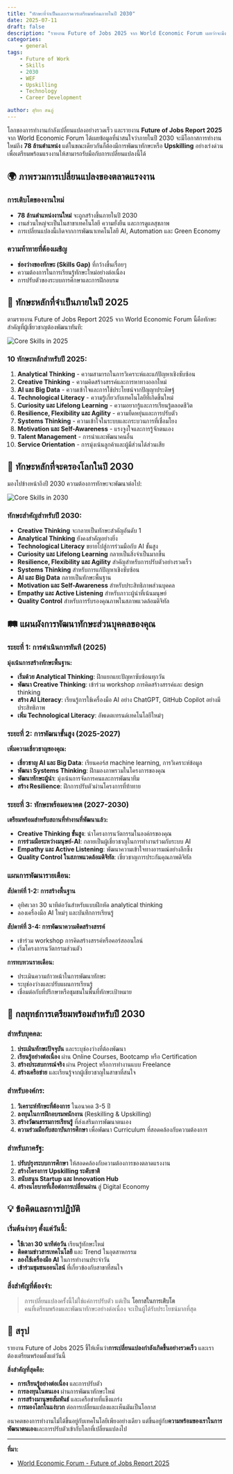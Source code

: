 ```yaml
---
title: "ทักษะที่จำเป็นและเราควรเตรียมพร้อมภายในปี 2030"
date: 2025-07-11
draft: false
description: "รายงาน Future of Jobs 2025 จาก World Economic Forum เผยว่าจะมีงานใหม่ 78 ล้านตำแหน่งภายในปี 2030 แต่ต้องมีการ Upskilling อย่างเร่งด่วนเพื่อเตรียมพร้อมแรงงาน"
categories: 
    - general
tags:
    - Future of Work
    - Skills
    - 2030
    - WEF
    - Upskilling
    - Technology
    - Career Development

author: สุริยา สนภู่
---
```


โลกของการทำงานกำลังเปลี่ยนแปลงอย่างรวดเร็ว และรายงาน **Future of Jobs Report 2025** จาก World Economic Forum ได้เผยข้อมูลที่น่าสนใจว่าภายในปี 2030 จะมีโอกาสการทำงานใหม่ถึง **78 ล้านตำแหน่ง** แต่ในขณะเดียวกันก็ต้องมีการพัฒนาทักษะหรือ **Upskilling** อย่างเร่งด่วนเพื่อเตรียมพร้อมแรงงานให้สามารถรับมือกับการเปลี่ยนแปลงนี้ได้

## 🌍 ภาพรวมการเปลี่ยนแปลงของตลาดแรงงาน

### การเติบโตของงานใหม่
- **78 ล้านตำแหน่งงานใหม่** จะถูกสร้างขึ้นภายในปี 2030
- งานส่วนใหญ่จะเป็นในสาขาเทคโนโลยี ความยั่งยืน และการดูแลสุขภาพ
- การเปลี่ยนแปลงนี้เกิดจากการพัฒนาเทคโนโลยี AI, Automation และ Green Economy

### ความท้าทายที่ต้องเผชิญ
- **ช่องว่างของทักษะ (Skills Gap)** ที่กว้างขึ้นเรื่อยๆ
- ความต้องการในการเรียนรู้ทักษะใหม่อย่างต่อเนื่อง
- การปรับตัวของระบบการศึกษาและการฝึกอบรม

## 🎯 ทักษะหลักที่จำเป็นภายในปี 2025

ตามรายงาน Future of Jobs Report 2025 จาก World Economic Forum นี้คือทักษะสำคัญที่ผู้เชี่ยวชาญต้องพัฒนาทันที:

![Core Skills in 2025](https://reports.weforum.org/docs/WEF_FOJ25_Core_Skills_in_2025.png)

### 10 ทักษะหลักสำหรับปี 2025:
1. **Analytical Thinking** - ความสามารถในการวิเคราะห์และแก้ปัญหาเชิงซับซ้อน
2. **Creative Thinking** - ความคิดสร้างสรรค์และการหาทางออกใหม่
3. **AI และ Big Data** - ความเข้าใจและการใช้ประโยชน์จากปัญญาประดิษฐ์
4. **Technological Literacy** - ความรู้เกี่ยวกับเทคโนโลยีที่เกิดขึ้นใหม่
5. **Curiosity และ Lifelong Learning** - ความอยากรู้และการเรียนรู้ตลอดชีวิต
6. **Resilience, Flexibility และ Agility** - ความยืดหยุ่นและการปรับตัว
7. **Systems Thinking** - ความเข้าใจในระบบและกระบวนการที่เชื่อมโยง
8. **Motivation และ Self-Awareness** - แรงจูงใจและการรู้จักตนเอง
9. **Talent Management** - การนำและพัฒนาคนอื่น
10. **Service Orientation** - การมุ่งเน้นลูกค้าและผู้มีส่วนได้ส่วนเสีย

## 🚀 ทักษะหลักที่จะครองโลกในปี 2030

มองไปข้างหน้าถึงปี 2030 ความต้องการทักษะจะพัฒนาต่อไป:

![Core Skills in 2030](https://reports.weforum.org/docs/WEF_FOJ25_shareable_Core_Skills_in_2030.png)

### ทักษะสำคัญสำหรับปี 2030:
- **Creative Thinking** จะกลายเป็นทักษะสำคัญอันดับ 1
- **Analytical Thinking** ยังคงสำคัญอย่างยิ่ง
- **Technological Literacy** ขยายไปสู่การร่วมมือกับ AI ขั้นสูง
- **Curiosity และ Lifelong Learning** กลายเป็นสิ่งจำเป็นมากขึ้น
- **Resilience, Flexibility และ Agility** สำคัญสำหรับการปรับตัวอย่างรวดเร็ว
- **Systems Thinking** สำหรับการแก้ปัญหาเชิงซับซ้อน
- **AI และ Big Data** กลายเป็นทักษะพื้นฐาน
- **Motivation และ Self-Awareness** สำหรับประสิทธิภาพส่วนบุคคล
- **Empathy และ Active Listening** สำหรับภาวะผู้นำที่เน้นมนุษย์
- **Quality Control** สำหรับการรับรองคุณภาพในสภาพแวดล้อมดิจิทัล

## 🛤️ แผนผังการพัฒนาทักษะส่วนบุคคลของคุณ

### ระยะที่ 1: การดำเนินการทันที (2025)
**มุ่งเน้นการสร้างทักษะพื้นฐาน:**
- **เริ่มด้วย Analytical Thinking**: ฝึกแยกแยะปัญหาซับซ้อนทุกวัน
- **พัฒนา Creative Thinking**: เข้าร่วม workshop การคิดสร้างสรรค์และ design thinking
- **สร้าง AI Literacy**: เรียนรู้การใช้เครื่องมือ AI อย่าง ChatGPT, GitHub Copilot อย่างมีประสิทธิภาพ
- **เพิ่ม Technological Literacy**: อัพเดตเทรนด์เทคโนโลยีใหม่ๆ

### ระยะที่ 2: การพัฒนาขั้นสูง (2025-2027)
**เพิ่มความเชี่ยวชาญของคุณ:**
- **เชี่ยวชาญ AI และ Big Data**: เรียนคอร์ส machine learning, การวิเคราะห์ข้อมูล
- **พัฒนา Systems Thinking**: ฝึกมองภาพรวมในโครงการของคุณ
- **พัฒนาทักษะผู้นำ**: มุ่งเน้นการจัดการคนและการพัฒนาทีม
- **สร้าง Resilience**: ฝึกการปรับตัวผ่านโครงการที่ท้าทาย

### ระยะที่ 3: ทักษะพร้อมอนาคต (2027-2030)
**เตรียมพร้อมสำหรับสถานที่ทำงานที่พัฒนาแล้ว:**
- **Creative Thinking ขั้นสูง**: นำโครงการนวัตกรรมในองค์กรของคุณ
- **การร่วมมือระหว่างมนุษย์-AI**: กลายเป็นผู้เชี่ยวชาญในการทำงานร่วมกับระบบ AI
- **Empathy และ Active Listening**: พัฒนาความเข้าใจทางอารมณ์อย่างลึกซึ้ง
- **Quality Control ในสภาพแวดล้อมดิจิทัล**: เชี่ยวชาญการประกันคุณภาพดิจิทัล

### แผนการพัฒนารายเดือน:
**สัปดาห์ที่ 1-2: การสร้างพื้นฐาน**
- อุทิศเวลา 30 นาทีต่อวันสำหรับแบบฝึกหัด analytical thinking
- ลองเครื่องมือ AI ใหม่ๆ และบันทึกการเรียนรู้

**สัปดาห์ที่ 3-4: การพัฒนาความคิดสร้างสรรค์**
- เข้าร่วม workshop การคิดสร้างสรรค์หรือคอร์สออนไลน์
- เริ่มโครงการนวัตกรรมส่วนตัว

**การทบทวนรายเดือน:**
- ประเมินความก้าวหน้าในการพัฒนาทักษะ
- ระบุช่องว่างและปรับแผนการเรียนรู้
- เชื่อมต่อกับที่ปรึกษาหรือชุมชนในพื้นที่ทักษะเป้าหมาย

## 🚀 กลยุทธ์การเตรียมพร้อมสำหรับปี 2030

### สำหรับบุคคล:
1. **ประเมินทักษะปัจจุบัน** และระบุช่องว่างที่ต้องพัฒนา
2. **เรียนรู้อย่างต่อเนื่อง** ผ่าน Online Courses, Bootcamp หรือ Certification
3. **สร้างประสบการณ์จริง** ผ่าน Project หรือการทำงานแบบ Freelance
4. **สร้างเครือข่าย** และเรียนรู้จากผู้เชี่ยวชาญในสาขาที่สนใจ

### สำหรับองค์กร:
1. **วิเคราะห์ทักษะที่ต้องการ** ในอนาคต 3-5 ปี
2. **ลงทุนในการฝึกอบรมพนักงาน** (Reskilling & Upskilling)
3. **สร้างวัฒนธรรมการเรียนรู้** ที่ส่งเสริมการพัฒนาตนเอง
4. **ความร่วมมือกับสถาบันการศึกษา** เพื่อพัฒนา Curriculum ที่สอดคล้องกับความต้องการ

### สำหรับภาครัฐ:
1. **ปรับปรุงระบบการศึกษา** ให้สอดคล้องกับความต้องการของตลาดแรงงาน
2. **สร้างโครงการ Upskilling ระดับชาติ** 
3. **สนับสนุน Startup และ Innovation Hub** 
4. **สร้างนโยบายที่เอื้อต่อการเปลี่ยนผ่าน** สู่ Digital Economy

## 💡 ข้อคิดและการปฏิบัติ

### เริ่มต้นง่ายๆ ตั้งแต่วันนี้:
- **ใช้เวลา 30 นาทีต่อวัน** เรียนรู้ทักษะใหม่
- **ติดตามข่าวสารเทคโนโลยี** และ Trend ในอุตสาหกรรม
- **ลองใช้เครื่องมือ AI** ในการทำงานประจำวัน
- **เข้าร่วมชุมชนออนไลน์** ที่เกี่ยวข้องกับสาขาที่สนใจ

### สิ่งสำคัญที่ต้องจำ:
> การเปลี่ยนแปลงครั้งนี้ไม่ใช่แค่การปรับตัว แต่เป็น **โอกาสในการเติบโต**  
> คนที่เตรียมพร้อมและพัฒนาทักษะอย่างต่อเนื่อง จะเป็นผู้ได้รับประโยชน์มากที่สุด

## 🎯 สรุป

รายงาน Future of Jobs 2025 ชี้ให้เห็นว่า**การเปลี่ยนแปลงกำลังเกิดขึ้นอย่างรวดเร็ว** และเราต้องเตรียมพร้อมตั้งแต่วันนี้ 

**สิ่งสำคัญที่สุดคือ:**
- **การเรียนรู้อย่างต่อเนื่อง** และการปรับตัว
- **การลงทุนในตนเอง** ผ่านการพัฒนาทักษะใหม่
- **การสร้างมานุษยสัมพันธ์** และเครือข่ายที่แข็งแกร่ง
- **การมองโลกในแง่บวก** ต่อการเปลี่ยนแปลงและเห็นมันเป็นโอกาส

อนาคตของการทำงานไม่ได้ขึ้นอยู่กับเทคโนโลยีเพียงอย่างเดียว แต่ขึ้นอยู่กับ**ความพร้อมของเราในการพัฒนาตนเอง**และการปรับตัวเข้ากับโลกที่เปลี่ยนแปลงไป

---

**ที่มา:**
- [World Economic Forum - Future of Jobs Report 2025](https://www.weforum.org/press/2025/01/future-of-jobs-report-2025-78-million-new-job-opportunities-by-2030-but-urgent-upskilling-needed-to-prepare-workforces/)